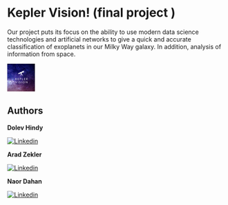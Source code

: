 # Kepler Vision! (final project )
 Our project puts its focus on the ability to use modern data science technologies and artificial networks to give a quick and accurate classification of exoplanets in our Milky Way galaxy. In addition, analysis of information from space.
 
<img src="logo.jpg" height="64px" />

 ## Authors
 
 <a href="https://www.linkedin.com/in/dolev-hindy-49924a152/" target="_blank">
</a>

**Dolev Hindy**

[![Linkedin](https://img.shields.io/badge/-linkedin-grey?logo=linkedin)](https://www.linkedin.com/in/dolev-hindy-49924a152/)

<a href="https://www.linkedin.com/in/arad-zekler/" target="_blank">
</a>

**Arad Zekler**

[![Linkedin](https://img.shields.io/badge/-linkedin-grey?logo=linkedin)](https://www.linkedin.com/in/arad-zekler/)

<a href="https://www.linkedin.com/in/naordahan/" target="_blank">
</a>

**Naor Dahan**

[![Linkedin](https://img.shields.io/badge/-linkedin-grey?logo=linkedin)](https://www.linkedin.com/in/naordahan/)
